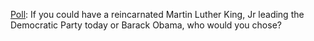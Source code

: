 <a href="https://twitter.com/davewiner/status/1279776680828157953">Poll</a>: If you could have a reincarnated Martin Luther King, Jr leading the Democratic Party today or Barack Obama, who would you chose?
